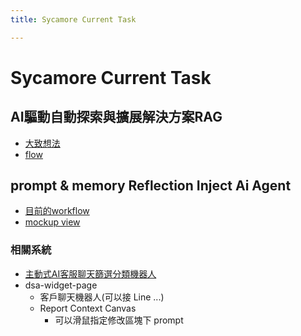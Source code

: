 ```yaml
---
title: Sycamore Current Task

---
```


# Sycamore Current Task

## AI驅動自動探索與擴展解決方案RAG

- [大致想法](https://www.google.com/url?q=https://gamma.app/docs/AI-RAG--rt2et8psm4728q4&sa=D&source=calendar&ust=1743080391975241&usg=AOvVaw1Mh865o-cK86xQiXPE52uI)
- [flow](https://docs.google.com/drawings/d/1lrknpPeBMrWFiX3DTv2CppqkWaoBZt1HtG5EtNNnlL8/edit?usp=sharing)


## prompt & memory Reflection Inject Ai Agent

- [目前的workflow](https://n8n.domiearth.com/workflow/vsVGZNl0eG2jwVlr)
- [mockup view](https://jsfiddle.net/zrv1yw0c/)

### 相關系統

- [主動式AI客服聊天篩選分類機器人](https://slides.com/kirinchen-1/ai)
- dsa-widget-page
    - 客戶聊天機器人(可以接 Line ...)
    - Report Context Canvas
        - 可以滑鼠指定修改區塊下 prompt